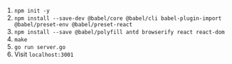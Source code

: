 1. `npm init -y`
2. `npm install --save-dev @babel/core @babel/cli babel-plugin-import @babel/preset-env @babel/preset-react`
3. `npm install --save @babel/polyfill antd browserify react react-dom`
4. `make`
5. `go run server.go`
6. Visit `localhost:3001`
